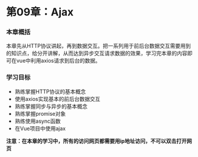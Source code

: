 # 第09章：Ajax

### 本章概括

本章先从HTTP协议讲起，再到数据交互。把一系列用于前后台数据交互需要用到的知识点，给分开讲解，从而达到异步交互请求数据的效果，学习完本章的内容即可在vue中利用axios请求到后台的数据。

### 学习目标

* 熟练掌握HTTP协议的基本概念
* 使用axios实现基本的前后台数据交互
* 熟练掌握同步与异步的基本概念
* 熟练掌握promise对象
* 熟练使用async函数
* 在Vue项目中使用ajax
  
**注意：在本章的学习中，所有的访问网页都需要用ip地址访问，不可以双击打开网页**